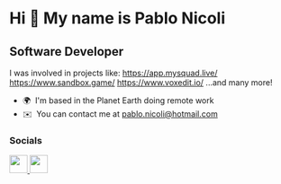 Hi 👋 My name is Pablo Nicoli
=============================

Software Developer
------------------

I was involved in projects like: https://app.mysquad.live/ https://www.sandbox.game/ https://www.voxedit.io/ ...and many more!

* 🌍  I'm based in the Planet Earth doing remote work
* ✉️  You can contact me at [pablo.nicoli@hotmail.com](mailto:pablo.nicoli@hotmail.com)

### Socials

<p align="left"> <a href="https://www.github.com/panicoli0" target="_blank" rel="noreferrer"> <picture> <source media="(prefers-color-scheme: dark)" srcset="https://raw.githubusercontent.com/danielcranney/readme-generator/main/public/icons/socials/github-dark.svg" /> <source media="(prefers-color-scheme: light)" srcset="https://raw.githubusercontent.com/danielcranney/readme-generator/main/public/icons/socials/github.svg" /> <img src="https://raw.githubusercontent.com/danielcranney/readme-generator/main/public/icons/socials/github.svg" width="32" height="32" /> </picture> </a> <a href="https://www.linkedin.com/in/pablo-ariel-nicoli" target="_blank" rel="noreferrer"> <picture> <source media="(prefers-color-scheme: dark)" srcset="https://raw.githubusercontent.com/danielcranney/readme-generator/main/public/icons/socials/linkedin-dark.svg" /> <source media="(prefers-color-scheme: light)" srcset="https://raw.githubusercontent.com/danielcranney/readme-generator/main/public/icons/socials/linkedin.svg" /> <img src="https://raw.githubusercontent.com/danielcranney/readme-generator/main/public/icons/socials/linkedin.svg" width="32" height="32" /> </picture> </a></p>

